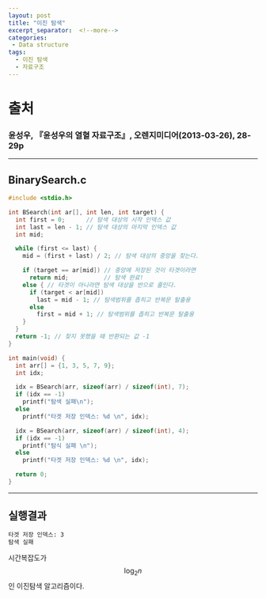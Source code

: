 ```yaml
---
layout: post
title: "이진 탐색"
excerpt_separator:  <!--more-->
categories:
 - Data structure
tags:
  - 이진 탐색
  - 자료구조
---
```

# 출처
### 윤성우, 『윤성우의 열혈 자료구조』, 오렌지미디어(2013-03-26), 28-29p
---
<!--more-->
## BinarySearch.c
```cpp
#include <stdio.h>

int BSearch(int ar[], int len, int target) {
  int first = 0;      // 탐색 대상의 시작 인덱스 값
  int last = len - 1; // 탐색 대상의 마지막 인덱스 값
  int mid;

  while (first <= last) {
    mid = (first + last) / 2; // 탐색 대상의 중앙을 찾는다.

    if (target == ar[mid]) // 중앙에 저장된 것이 타겟이라면
      return mid;          // 탐색 완료!
    else { // 타겟이 아니라면 탐색 대상을 반으로 줄인다.
      if (target < ar[mid])
        last = mid - 1; // 탐색범위를 좁히고 반복문 탈출용
      else
        first = mid + 1; // 탐색범위를 좁히고 반복문 탈출용
    }
  }
  return -1; // 찾지 못했을 때 반환되는 값 -1
}

int main(void) {
  int arr[] = {1, 3, 5, 7, 9};
  int idx;

  idx = BSearch(arr, sizeof(arr) / sizeof(int), 7);
  if (idx == -1)
    printf("탐색 실패\n");
  else
    printf("타겟 저장 인덱스: %d \n", idx);

  idx = BSearch(arr, sizeof(arr) / sizeof(int), 4);
  if (idx == -1)
    printf("탐식 실패 \n");
  else
    printf("타겟 저장 인덱스: %d \n", idx);

  return 0;
}
```
---
## 실행결과
```bash
타겟 저장 인덱스: 3
탐색 실패
```
시간복잡도가  $$\log_2 n$$인 이진탐색 알고리즘이다.